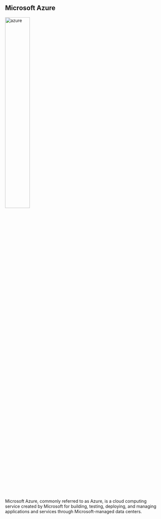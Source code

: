 <h2>Microsoft Azure</h2>

<img src='https://ktconnections.com/images/easyblog_articles/658/microsoft-azure-500x500.png' alt='azure' width='40%' height='auto' />

Microsoft Azure, commonly referred to as Azure, is a cloud computing service created by Microsoft for building, testing, deploying, and managing applications and services through Microsoft-managed data centers.
